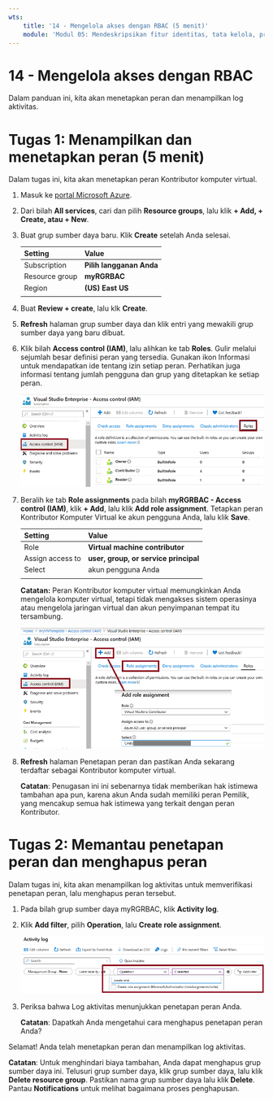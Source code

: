 ```yaml
---
wts:
    title: '14 - Mengelola akses dengan RBAC (5 menit)'
    module: 'Modul 05: Mendeskripsikan fitur identitas, tata kelola, privasi, dan kepatuhan'
---
```

# 14 - Mengelola akses dengan RBAC

Dalam panduan ini, kita akan menetapkan peran dan menampilkan log aktivitas. 

# Tugas 1: Menampilkan dan menetapkan peran (5 menit)

Dalam tugas ini, kita akan menetapkan peran Kontributor komputer virtual. 

1. Masuk ke [portal Microsoft Azure](https://portal.azure.com).

2. Dari bilah **All services**, cari dan pilih **Resource groups**, lalu klik **+ Add, + Create, atau + New**.

3. Buat grup sumber daya baru. Klik **Create** setelah Anda selesai. 

    | Setting | Value |
    | -- | -- |
    | Subscription | **Pilih langganan Anda** |
    | Resource group | **myRGRBAC** |
    | Region | **(US) East US** |
    | | |

4. Buat **Review + create**, lalu klk **Create**.

5. **Refresh** halaman grup sumber daya dan klik entri yang mewakili grup sumber daya yang baru dibuat.

6. Klik bilah **Access control (IAM)**, lalu alihkan ke tab **Roles**. Gulir melalui sejumlah besar definisi peran yang tersedia. Gunakan ikon Informasi untuk mendapatkan ide tentang izin setiap peran. Perhatikan juga informasi tentang jumlah pengguna dan grup yang ditetapkan ke setiap peran.

    ![Cuplikan layar dari blade peran IAM. Peran pemilik, kontributor, dan pembaca ditampilkan.](../images/1501.png)

7. Beralih ke tab **Role assignments** pada bilah **myRGRBAC - Access control (IAM)**, klik **+ Add**, lalu klik **Add role assignment**. Tetapkan peran Kontributor Komputer Virtual ke akun pengguna Anda, lalu klik **Save**. 

    | Setting | Value |
    | -- | -- |
    | Role | **Virtual machine contributor** |
    | Assign access to | **user, group, or service principal** |
    | Select | akun pengguna Anda |
    | | |

    **Catatan:** Peran Kontributor komputer virtual memungkinkan Anda mengelola komputer virtual, tetapi tidak mengakses sistem operasinya atau mengelola jaringan virtual dan akun penyimpanan tempat itu tersambung.

    ![Cuplikan layar halaman Tambahkan penetapan peran yang diisi dengan informasi yang diperlukan.](../images/1502.png)

8. **Refresh** halaman Penetapan peran dan pastikan Anda sekarang terdaftar sebagai Kontributor komputer virtual. 

    **Catatan**: Penugasan ini ini sebenarnya tidak memberikan hak istimewa tambahan apa pun, karena akun Anda sudah memiliki peran Pemilik, yang mencakup semua hak istimewa yang terkait dengan peran Kontributor.

# Tugas 2: Memantau penetapan peran dan menghapus peran

Dalam tugas ini, kita akan menampilkan log aktivitas untuk memverifikasi penetapan peran, lalu menghapus peran tersebut. 

1. Pada bilah grup sumber daya myRGRBAC, klik **Activity log**.

2. Klik **Add filter**, pilih **Operation**, lalu **Create role assignment**.

    ![Cuplikan layar halaman Log aktivitas dengan filter yang dikonfigurasi.](../images/1503.png)

3. Periksa bahwa Log aktivitas menunjukkan penetapan peran Anda. 

    **Catatan**: Dapatkah Anda mengetahui cara menghapus penetapan peran Anda?

Selamat! Anda telah menetapkan peran dan menampilkan log aktivitas. 

**Catatan**: Untuk menghindari biaya tambahan, Anda dapat menghapus grup sumber daya ini. Telusuri grup sumber daya, klik grup sumber daya, lalu klik **Delete resource group**. Pastikan nama grup sumber daya lalu klik **Delete**. Pantau **Notifications** untuk melihat bagaimana proses penghapusan.


